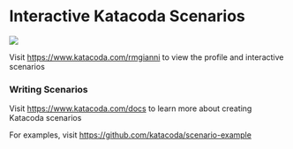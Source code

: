 # Interactive Katacoda Scenarios

[![](http://shields.katacoda.com/katacoda/rmgianni/count.svg)](https://www.katacoda.com/rmgianni "Get your profile on Katacoda.com")

Visit https://www.katacoda.com/rmgianni to view the profile and interactive scenarios

### Writing Scenarios
Visit https://www.katacoda.com/docs to learn more about creating Katacoda scenarios

For examples, visit https://github.com/katacoda/scenario-example

